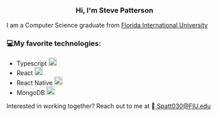 <h3 align="center"> Hi, I'm Steve Patterson </h3>

<p>
  I am a Computer Science graduate from <a href="https://www.fiu.edu/">Florida International University</a>
  <br />
  <h3>💻My favorite technologies: </h3>
  <ul>
    <li>Typescript <a href="https://www.typescriptlang.org/" target="_blank"><img src="https://img.shields.io/badge/TypeScript-007ACC?style=for-the-badge&logo=typescript&logoColor=white" height="19"></a></li>
    <li>React <img src="https://img.shields.io/badge/React-20232A?style=for-the-badge&logo=react&logoColor=61DAFB" height="19"></li>
    <li>React Native <img src="https://img.shields.io/badge/React_Native-20232A?style=for-the-badge&logo=react&logoColor=61DAFB" height="20"></li>
    <li> MongoDB <img src="https://img.shields.io/badge/MongoDB-4EA94B?style=for-the-badge&logo=mongodb&logoColor=white" height="20"></li>
  </ul>
  

  Interested in working together? Reach out to me at 📨<a href="mailto: Spatt030@FIU.edu"> Spatt030@FIU.edu</a>
</p>
  
